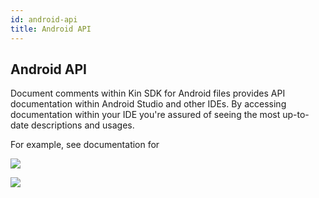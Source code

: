 ```yaml
---
id: android-api
title: Android API
---
```

## Android API

Document comments within Kin SDK for Android files provides API documentation within Android Studio and other IDEs. By accessing documentation within your IDE you're assured of seeing the most up-to-date descriptions and usages.

For example, see documentation for 

![](/docs/img/android-sdk-embedded-documentation-1.png)

![](/docs/img/android-sdk-embedded-documentation-2.png)







